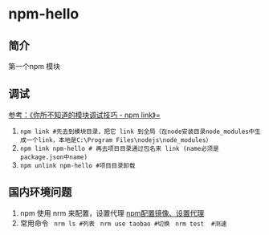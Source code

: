 # npm-hello

## 简介
第一个npm 模块

## 调试
[参考：《你所不知道的模块调试技巧 - npm link》=](https://github.com/atian25/blog/issues/17)

1. `npm link #先去到模块目录，把它 link 到全局（在node安装目录node_modules中生成一个link，本地是C:\Program Files\nodejs\node_modules）`
2. `npm link npm-hello # 再去项目目录通过包名来 link (name必须是 package.json中name)`
3. `npm unlink npm-hello #项目目录卸载`


## 国内环境问题
1. npm 使用 nrm 来配置，设置代理 [npm配置镜像、设置代理](https://segmentfault.com/a/1190000002589144)
2. 常用命令
   ` nrm ls #列表`
   ` nrm use taobao #切换`
   ` nrm test  #测速`
